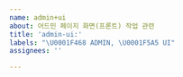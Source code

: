```yaml
---
name: admin+ui
about: 어드민 페이지 화면(프론트) 작업 관련
title: 'admin-ui:'
labels: "\U0001F468 ADMIN, \U0001F5A5 UI"
assignees: ''

---
```



